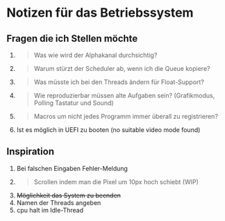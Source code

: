 # Notizen für das Betriebssystem

## Fragen die ich Stellen möchte
1) > Was wie wird der Alphakanal durchsichtig?
2) > Warum stürzt der Scheduler ab, wenn ich die Queue kopiere?
3) > Was müsste ich bei den Threads ändern für Float-Support?
4) > Wie reproduzierbar müssen alte Aufgaben sein? (Grafikmodus, Polling Tastatur und Sound)
5) > Macros um nicht jedes Programm immer überall zu registrieren?
6) Ist es möglich in UEFI zu booten (no suitable video mode found)

## Inspiration
1) Bei falschen Eingaben Fehler-Meldung
2) > Scrollen indem man die Pixel um 10px hoch schiebt (WIP)
3) ~~Möglichkeit das System zu beenden~~
4) Namen der Threads angeben
5) cpu halt im Idle-Thread